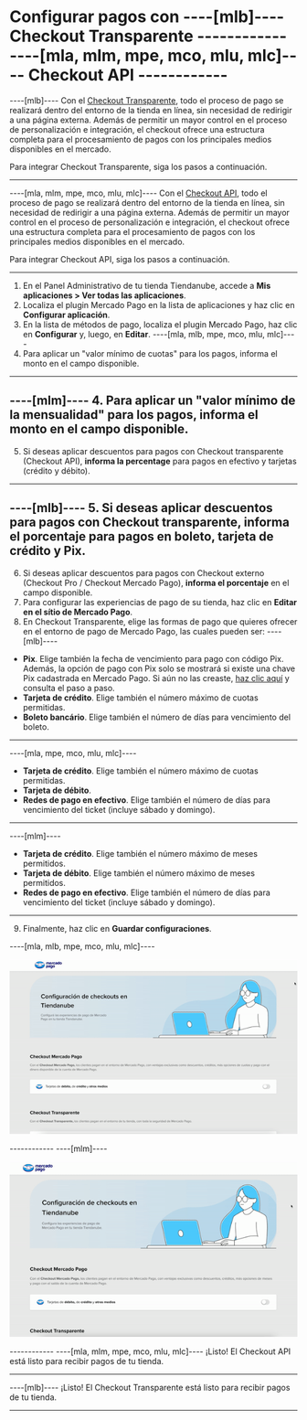 # Configurar pagos con ----[mlb]---- Checkout Transparente ------------ ----[mla, mlm, mpe, mco, mlu, mlc]---- Checkout API ------------

----[mlb]----
Con el [Checkout Transparente](/developers/es/guides/checkout-api/landing), todo el proceso de pago se realizará dentro del entorno de la tienda en línea, sin necesidad de redirigir a una página externa. Además de permitir un mayor control en el proceso de personalización e integración, el checkout ofrece una estructura completa para el procesamiento de pagos con los principales medios disponibles en el mercado.

Para integrar Checkout Transparente, siga los pasos a continuación.

------------

----[mla, mlm, mpe, mco, mlu, mlc]----
Con el [Checkout API](/developers/es/guides/checkout-api/landing), todo el proceso de pago se realizará dentro del entorno de la tienda en línea, sin necesidad de redirigir a una página externa. Además de permitir un mayor control en el proceso de personalización e integración, el checkout ofrece una estructura completa para el procesamiento de pagos con los principales medios disponibles en el mercado.

Para integrar Checkout API, siga los pasos a continuación.

------------

1. En el Panel Administrativo de tu tienda Tiendanube, accede a **Mis aplicaciones > Ver todas las aplicaciones**. 
2. Localiza el plugin Mercado Pago en la lista de aplicaciones y haz clic en **Configurar aplicación**.
3. En la lista de métodos de pago, localiza el plugin Mercado Pago, haz clic en **Configurar** y, luego, en **Editar**.
----[mla, mlb, mpe, mco, mlu, mlc]---- 
4. Para aplicar un "valor mínimo de cuotas" para los pagos, informa el monto en el campo disponible.
------------
----[mlm]---- 
4. Para aplicar un "valor mínimo de la mensualidad" para los pagos, informa el monto en el campo disponible.
------------
5. Si deseas aplicar descuentos para pagos con Checkout transparente (Checkout API), **informa la percentage** para pagos en efectivo y tarjetas (crédito y débito).
------------
----[mlb]---- 
5. Si deseas aplicar descuentos para pagos con Checkout transparente, **informa el porcentaje** para pagos en boleto, tarjeta de crédito y Pix.
------------
6. Si deseas aplicar descuentos para pagos con Checkout externo (Checkout Pro / Checkout Mercado Pago), **informa el porcentaje** en el campo disponible.
7. Para configurar las experiencias de pago de su tienda, haz clic en **Editar en el sítio de Mercado Pago**.
8. En Checkout Transparente, elige las formas de pago que quieres ofrecer en el entorno de pago de Mercado Pago, las cuales pueden ser:
----[mlb]---- 
* **Pix**. Elige también la fecha de vencimiento para pago con código Pix. Además, la opción de pago con Pix solo se mostrará si existe una chave Pix cadastrada en Mercado Pago. Si aún no las creaste, [haz clic aquí](https://www.youtube.com/watch?v=60tApKYVnkA) y consulta el paso a paso.
* **Tarjeta de crédito**. Elige también el número máximo de cuotas permitidas.
* **Boleto bancário**. Elige también el número de días para vencimiento del boleto.
 
------------ 
----[mla, mpe, mco, mlu, mlc]---- 
* **Tarjeta de crédito**. Elige también el número máximo de cuotas permitidas.
* **Tarjeta de débito**.
* **Redes de pago en efectivo**. Elige también el número de días para vencimiento del ticket (incluye sábado y domingo).
------------
----[mlm]---- 
* **Tarjeta de crédito**. Elige también el número máximo de meses permitidos.
* **Tarjeta de débito**. Elige también el número máximo de meses permitidos.
* **Redes de pago en efectivo**. Elige también el número de días para vencimiento del ticket (incluye sábado y domingo).
------------
9. Finalmente, haz clic en **Guardar configuraciones**.

----[mla, mlb, mpe, mco, mlu, mlc]---- 
</center>

![Payments Checkout API - Nuvemshop](/images/nuvemshop/cho-api-all-es.gif)

</center>
------------
----[mlm]---- 
</center>

![Payments Checkout API - Nuvemshop](/images/nuvemshop/cho-api-mlm-es.gif)

</center>
------------
----[mla, mlm, mpe, mco, mlu, mlc]---- 
¡Listo! El Checkout API está listo para recibir pagos de tu tienda.

------------
----[mlb]---- 
¡Listo! El Checkout Transparente está listo para recibir pagos de tu tienda.

------------